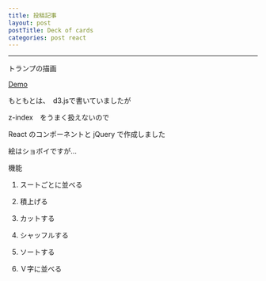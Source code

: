 ```yaml
---
title: 投稿記事
layout: post
postTitle: Deck of cards
categories: post react
---
```


-----

トランプの描画

[Demo]({{site.url}}/component_test/es6/deck_of_card/)

もともとは、　d3.jsで書いていましたが

z-index　をうまく扱えないので

React のコンポーネントと jQuery で作成しました

絵はショボイですが…

機能

1. スートごとに並べる

2. 積上げる

3. カットする

4. シャッフルする

5. ソートする

6. Ｖ字に並べる


